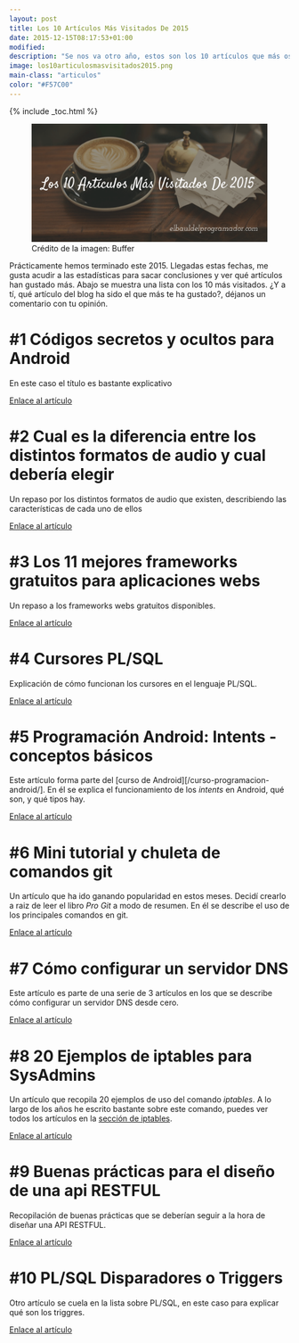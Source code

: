```yaml
---
layout: post
title: Los 10 Artículos Más Visitados De 2015
date: 2015-12-15T08:17:53+01:00
modified:
description: "Se nos va otro año, estos son los 10 artículos que más os han gustado"
image: los10articulosmasvisitados2015.png
main-class: "articulos"
color: "#F57C00"
---
```

{% include _toc.html %}

<figure>
  <a href="/assets/img/los10articulosmasvisitados2015.png"><img src="/assets/img/los10articulosmasvisitados2015.png" title="{{ page.title }}" alt="{{ page.title }}" /></a>
  <span class="image-credit">Crédito de la imagen: Buffer</span>
</figure>

Prácticamente hemos terminado este 2015. Llegadas estas fechas, me gusta acudir a las estadísticas para sacar conclusiones y ver qué artículos han gustado más. Abajo se muestra una lista con los 10 más visitados. ¿Y a tí, qué artículo del blog ha sido el que más te ha gustado?, déjanos un comentario con tu opinión.

<!--ad-->

# #1 Códigos secretos y ocultos para Android

En este caso el título es bastante explicativo

<a target="_blank" class="btn button-post" href="/codigos-secretos-y-ocultos-para-android/">Enlace al artículo</a>

# #2 Cual es la diferencia entre los distintos formatos de audio y cual debería elegir

Un repaso por los distintos formatos de audio que existen, describiendo las características de cada uno de ellos

<a target="_blank" class="btn button-post" href="/cual-es-la-diferencia-entre-los-distintos-formatos-de-audio-y-cual-deberia-elegir/">Enlace al artículo</a>

# #3 Los 11 mejores frameworks gratuitos para aplicaciones webs

Un repaso a los frameworks webs gratuitos disponibles.

<a target="_blank" class="btn button-post" href="/los-10-mejores-frameworks-gratis-de-aplicaciones-web/">Enlace al artículo</a>

# #4 Cursores PL/SQL

Explicación de cómo funcionan los cursores en el lenguaje PL/SQL.

<a target="_blank" class="btn button-post" href="/plsql-cursores/">Enlace al artículo</a>

# #5 Programación Android: Intents - conceptos básicos

Este artículo forma parte del [curso de Android][/curso-programacion-android/]. En él se explica el funcionamiento de los _intents_ en Android, qué son, y qué tipos hay.

<a target="_blank" class="btn button-post" href="/programacion-android-intents-conceptos/">Enlace al artículo</a>

# #6 Mini tutorial y chuleta de comandos git

Un artículo que ha ido ganando popularidad en estos meses. Decidí crearlo a raiz de leer el libro _Pro Git_ a modo de resumen. En él se describe el uso de los principales comandos en git.

<a target="_blank" class="btn button-post" href="/mini-tutorial-y-chuleta-de-comandos-git/">Enlace al artículo</a>

# #7 Cómo configurar un servidor DNS

Este artículo es parte de una serie de 3 artículos en los que se describe cómo configurar un servidor DNS desde cero.

<a target="_blank" class="btn button-post" href="/como-configurar-un-servidor-dns/">Enlace al artículo</a>

# #8 20 Ejemplos de iptables para SysAdmins

Un artículo que recopila 20 ejemplos de uso del comando _iptables_. A lo largo de los años he escrito bastante sobre este comando, puedes ver todos los artículos en la [sección de iptables](/tag/#iptables).  

<a target="_blank" class="btn button-post" href="/20-ejemplos-de-iptables-para-sysadmins/">Enlace al artículo</a>

# #9 Buenas prácticas para el diseño de una api RESTFUL

Recopilación de buenas prácticas que se deberían seguir a la hora de diseñar una API RESTFUL.

<a target="_blank" class="btn button-post" href="/buenas-practicas-para-el-diseno-de-una-api-restful-pragmatica/">Enlace al artículo</a>

# #10 PL/SQL Disparadores o Triggers

Otro artículo se cuela en la lista sobre PL/SQL, en este caso para explicar qué son los triggres.

<a target="_blank" class="btn button-post" href="/plsql-disparadores-o-triggers/">Enlace al artículo</a>
